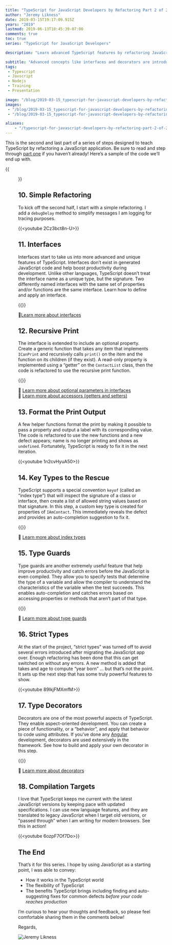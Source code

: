 ```yaml
---
title: "TypeScript for JavaScript Developers by Refactoring Part 2 of 2"
author: "Jeremy Likness"
date: 2019-03-15T19:17:09.915Z
years: "2019"
lastmod: 2019-06-13T10:45:39-07:00
comments: true
toc: true
series: "TypeScript for JavaScript Developers"

description: "Learn advanced TypeScript features by refactoring JavaScript to use interfaces, apply type guards, and create aspect-oriented reusable behaviors with experimental decorators."

subtitle: "Advanced concepts like interfaces and decorators are introduced."
tags:
 - Typescript 
 - Javscript 
 - Nodejs 
 - Training 
 - Presentation

image: "/blog/2019-03-15_typescript-for-javascript-developers-by-refactoring-part-2-of-2/images/1.png" 
images:
 - "/blog/2019-03-15_typescript-for-javascript-developers-by-refactoring-part-2-of-2/images/1.png" 
 - "/blog/2019-03-15_typescript-for-javascript-developers-by-refactoring-part-2-of-2/images/2.gif" 

aliases:
    - "/typescript-for-javascript-developers-by-refactoring-part-2-of-2-1efee67003bc"
---
```


This is the second and last part of a series of steps designed to teach TypeScript by refactoring a JavaScript application. Be sure to read and step through [part one](https://blog.jeremylikness.com/typescript-for-javascript-developers-by-refactoring-part-1-of-2-1c3f97115b1f) if you haven’t already! Here’s a sample of the code we’ll end up with.

{{<figure src="/blog/2019-03-15_typescript-for-javascript-developers-by-refactoring-part-2-of-2/images/1.png" caption="Sample code" alt="Sample code">}}

## 10. Simple Refactoring

To kick off the second half, I start with a simple refactoring. I add a `debugDelay` method to simplify messages I am logging for tracing purposes.

{{<youtube 2Cz3bct8n-U>}}

## 11. Interfaces

Interfaces start to take us into more advanced and unique features of TypeScript. Interfaces don’t exist in generated JavaScript code and help boost productivity during development. Unlike other languages, TypeScript doesn’t treat the interface name as a unique type, but the signature. Two differently named interfaces with the same set of properties and/or functions are the same interface. Learn how to define and apply an interface.

{{<youtube EUGNhz7y5TQ>}}

🔗[Learn more about interfaces](http://www.typescriptlang.org/docs/handbook/interfaces.html?utm_source=jeliknes&utm_medium=blog&utm_campaign=tsforjs&WT.mc_id=tsforjs-blog-jeliknes)

## 12. Recursive Print

The interface is extended to include an optional property. Create a generic function that takes any item that implements `ICanPrint` and recursively calls `print()` on the item and the function on its children (if they exist). A read-only property is implemented using a “getter” on the `ContactList` class, then the code is refactored to use the recursive print function.

{{<youtube rSER94B3Uyg>}}

🔗 [Learn more about optional parameters in interfaces](http://www.typescriptlang.org/docs/handbook/interfaces.html?utm_source=jeliknes&utm_medium=blog&utm_campaign=tsforjs&WT.mc_id=tsforjs-blog-jeliknes#optional-properties)  
🔗 [Learn more about accessors (getters and setters)](http://www.typescriptlang.org/docs/handbook/classes.html?utm_source=jeliknes&utm_medium=blog&utm_campaign=tsforjs&WT.mc_id=tsforjs-blog-jeliknes#accessors)

## 13. Format the Print Output

A few helper functions format the print by making it possible to pass a property and output a label with its corresponding value. The code is refactored to use the new functions and a new defect appears; name is no longer printing and shows as `undefined`. Fortunately, TypeScript is ready to fix it in the next iteration.

{{<youtube 1n2cvHyuA50>}}

## 14. Key Types to the Rescue

TypeScript supports a special convention `keyof` (called an “index type”) that will inspect the signature of a class or interface, then create a list of allowed string values based on that signature. In this step, a custom key type is created for properties of `IAmContact`. This immediately reveals the defect and provides an auto-completion suggestion to fix it.

{{<youtube tJrF1l6by60>}}

🔗 [Learn more about index types](https://www.typescriptlang.org/docs/handbook/advanced-types.html?utm_source=jeliknes&utm_medium=blog&utm_campaign=tsforjs&WT.mc_id=tsforjs-blog-jeliknes#index-types)

## 15. Type Guards

Type guards are another extremely useful feature that help improve productivity and catch errors before the JavaScript is even compiled. They allow you to specify tests that determine the type of a variable and allow the compiler to understand the characteristics of the variable when the test succeeds. This enables auto-completion and catches errors based on accessing properties or methods that aren’t part of that type.

{{<youtube QIE1rZJoXJM>}}

🔗 [Learn more about type guards](https://www.typescriptlang.org/docs/handbook/advanced-types.html?utm_source=jeliknes&utm_medium=blog&utm_campaign=tsforjs&WT.mc_id=tsforjs-blog-jeliknes#type-guards-and-differentiating-types)

## 16. Strict Types

At the start of the project, “strict types” was turned off to avoid several errors introduced after migrating the JavaScript app over. Enough refactoring has been done that this can get switched on without any errors. A new method is added that takes and age to compute “year born” … but that’s not the point. It sets up the next step that has some truly powerful features to show.

{{<youtube 89IkjFMXmfM>}}

## 17. Type Decorators

Decorators are one of the most powerful aspects of TypeScript. They enable aspect-oriented development. You can create a piece of functionality, or a “behavior”, and apply that behavior to code using attributes. If you’ve done any [Angular](https://angular.io/) development, decorators are used extensively in the framework. See how to build and apply your own decorator in this step.

{{<youtube sgAa9NHShGw>}}

🔗 [Learn more about decorators](https://www.typescriptlang.org/docs/handbook/decorators.html?utm_source=jeliknes&utm_medium=blog&utm_campaign=tsforjs&WT.mc_id=tsforjs-blog-jeliknes)

## 18. Compilation Targets

I love that TypeScript keeps me current with the latest JavaScript versions by keeping pace with updated specifications. I can use new language features, and they are translated to legacy JavaScript when I target old versions, or “passed through” when I am writing for modern browsers. See this in action!

{{<youtube 6ozpF7Of7Do>}}

## The End

That’s it for this series. I hope by using JavaScript as a starting point, I was able to convey:

* How it works in the TypeScript world
* The flexibility of TypeScript
* The benefits TypeScript brings including finding and auto-suggesting fixes for common defects _before your code reaches production_

I’m curious to hear your thoughts and feedback, so please feel comfortable sharing them in the comments below!

Regards,

![Jeremy Likness](/blog/2019-03-15_typescript-for-javascript-developers-by-refactoring-part-2-of-2/images/2.gif)
